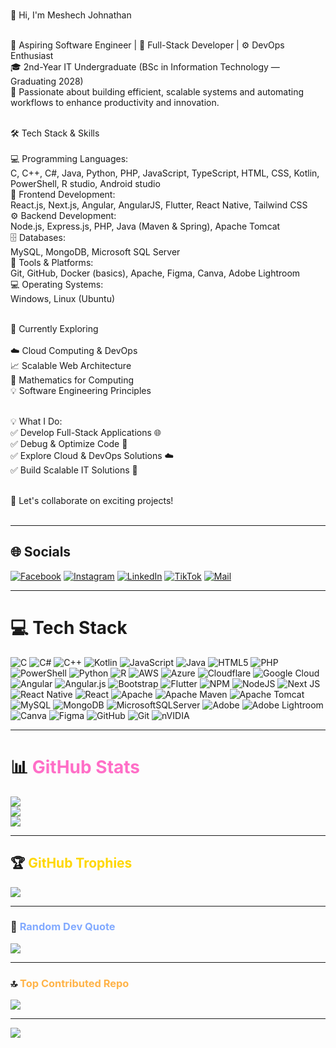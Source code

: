 <br>👋 Hi, I'm Meshech Johnathan </br>

<br>🚀 Aspiring Software Engineer | 🎯 Full-Stack Developer | ⚙️ DevOps Enthusiast
<br>🎓 2nd-Year IT Undergraduate (BSc in Information Technology — Graduating 2028)
<br>🌱 Passionate about building efficient, scalable systems and automating workflows to enhance productivity and innovation.

<br>🛠️ Tech Stack & Skills</br>
<br>💻 Programming Languages:
<br>C, C++, C#, Java, Python, PHP, JavaScript, TypeScript, HTML, CSS, Kotlin, PowerShell, R studio, Android studio
<br>🎨 Frontend Development:
<br>React.js, Next.js, Angular, AngularJS, Flutter, React Native, Tailwind CSS
<br>⚙️ Backend Development:
<br>Node.js, Express.js, PHP, Java (Maven & Spring), Apache Tomcat
<br>🗄️ Databases:
<br>MySQL, MongoDB, Microsoft SQL Server
<br>🧰 Tools & Platforms:
<br>Git, GitHub, Docker (basics), Apache, Figma, Canva, Adobe Lightroom
<br>💻 Operating Systems:
<br>Windows, Linux (Ubuntu)

<br>🚀 Currently Exploring</br>
<br>☁️ Cloud Computing & DevOps
<br>📈 Scalable Web Architecture
<br>🔢 Mathematics for Computing
<br>💡 Software Engineering Principles

<br>💡 What I Do</b>:<br>
✅ Develop Full-Stack Applications 🌐<br>
✅ Debug & Optimize Code 🐞<br>
✅ Explore Cloud & DevOps Solutions ☁️<br>
✅ Build Scalable IT Solutions 🚀<br><br>

💬 Let's collaborate on exciting projects!<br><br>

---

## 🌐 Socials

[![Facebook](https://img.shields.io/badge/Facebook-%231877F2.svg?logo=Facebook&logoColor=white)](https://facebook.com/meshech26)
[![Instagram](https://img.shields.io/badge/Instagram-%23E4405F.svg?logo=Instagram&logoColor=white)](https://instagram.com/meshech_26)
[![LinkedIn](https://img.shields.io/badge/LinkedIn-%230077B5.svg?logo=linkedin&logoColor=white)](https://lk.linkedin.com/in/meshech-johnathan-b63455386)
[![TikTok](https://img.shields.io/badge/TikTok-%23000000.svg?logo=TikTok&logoColor=white)](https://tiktok.com/@meshechjohnathan)
[![Mail](https://img.shields.io/badge/Mail-iPhone%20Mail-blue?logo=apple&logoColor=white)](mailto:meshechjohnathan@icloud.com)

---

# 💻 Tech Stack

![C](https://img.shields.io/badge/c-%2300599C.svg?style=for-the-badge&logo=c&logoColor=white)
![C#](https://img.shields.io/badge/c%23-%23239120.svg?style=for-the-badge&logo=csharp&logoColor=white)
![C++](https://img.shields.io/badge/c++-%2300599C.svg?style=for-the-badge&logo=c%2B%2B&logoColor=white)
![Kotlin](https://img.shields.io/badge/kotlin-%237F52FF.svg?style=for-the-badge&logo=kotlin&logoColor=white)
![JavaScript](https://img.shields.io/badge/javascript-%23323330.svg?style=for-the-badge&logo=javascript&logoColor=%23F7DF1E)
![Java](https://img.shields.io/badge/java-%23ED8B00.svg?style=for-the-badge&logo=openjdk&logoColor=white)
![HTML5](https://img.shields.io/badge/html5-%23E34F26.svg?style=for-the-badge&logo=html5&logoColor=white)
![PHP](https://img.shields.io/badge/php-%23777BB4.svg?style=for-the-badge&logo=php&logoColor=white)
![PowerShell](https://img.shields.io/badge/PowerShell-%235391FE.svg?style=for-the-badge&logo=powershell&logoColor=white)
![Python](https://img.shields.io/badge/python-3670A0?style=for-the-badge&logo=python&logoColor=ffdd54)
![R](https://img.shields.io/badge/r-%23276DC3.svg?style=for-the-badge&logo=r&logoColor=white)
![AWS](https://img.shields.io/badge/AWS-%23FF9900.svg?style=for-the-badge&logo=amazon-aws&logoColor=white)
![Azure](https://img.shields.io/badge/azure-%230072C6.svg?style=for-the-badge&logo=microsoftazure&logoColor=white)
![Cloudflare](https://img.shields.io/badge/Cloudflare-F38020?style=for-the-badge&logo=Cloudflare&logoColor=white)
![Google Cloud](https://img.shields.io/badge/GoogleCloud-%234285F4.svg?style=for-the-badge&logo=google-cloud&logoColor=white)
![Angular](https://img.shields.io/badge/angular-%23DD0031.svg?style=for-the-badge&logo=angular&logoColor=white)
![Angular.js](https://img.shields.io/badge/angular.js-%23E23237.svg?style=for-the-badge&logo=angularjs&logoColor=white)
![Bootstrap](https://img.shields.io/badge/bootstrap-%238511FA.svg?style=for-the-badge&logo=bootstrap&logoColor=white)
![Flutter](https://img.shields.io/badge/Flutter-%2302569B.svg?style=for-the-badge&logo=Flutter&logoColor=white)
![NPM](https://img.shields.io/badge/NPM-%23CB3837.svg?style=for-the-badge&logo=npm&logoColor=white)
![NodeJS](https://img.shields.io/badge/node.js-6DA55F?style=for-the-badge&logo=node.js&logoColor=white)
![Next JS](https://img.shields.io/badge/Next-black?style=for-the-badge&logo=next.js&logoColor=white)
![React Native](https://img.shields.io/badge/react_native-%2320232a.svg?style=for-the-badge&logo=react&logoColor=%2361DAFB)
![React](https://img.shields.io/badge/react-%2320232a.svg?style=for-the-badge&logo=react&logoColor=%2361DAFB)
![Apache](https://img.shields.io/badge/apache-%23D42029.svg?style=for-the-badge&logo=apache&logoColor=white)
![Apache Maven](https://img.shields.io/badge/Apache%20Maven-C71A36?style=for-the-badge&logo=Apache%20Maven&logoColor=white)
![Apache Tomcat](https://img.shields.io/badge/apache%20tomcat-%23F8DC75.svg?style=for-the-badge&logo=apache-tomcat&logoColor=black)
![MySQL](https://img.shields.io/badge/mysql-4479A1.svg?style=for-the-badge&logo=mysql&logoColor=white)
![MongoDB](https://img.shields.io/badge/MongoDB-%234ea94b.svg?style=for-the-badge&logo=mongodb&logoColor=white)
![MicrosoftSQLServer](https://img.shields.io/badge/Microsoft%20SQL%20Server-CC2927?style=for-the-badge&logo=microsoft%20sql%20server&logoColor=white)
![Adobe](https://img.shields.io/badge/adobe-%23FF0000.svg?style=for-the-badge&logo=adobe&logoColor=white)
![Adobe Lightroom](https://img.shields.io/badge/Adobe%20Lightroom-31A8FF.svg?style=for-the-badge&logo=Adobe%20Lightroom&logoColor=white)
![Canva](https://img.shields.io/badge/Canva-%2300C4CC.svg?style=for-the-badge&logo=Canva&logoColor=white)
![Figma](https://img.shields.io/badge/figma-%23F24E1E.svg?style=for-the-badge&logo=figma&logoColor=white)
![GitHub](https://img.shields.io/badge/github-%23121011.svg?style=for-the-badge&logo=github&logoColor=white)
![Git](https://img.shields.io/badge/git-%23F05033.svg?style=for-the-badge&logo=git&logoColor=white)
![nVIDIA](https://img.shields.io/badge/nVIDIA-%2376B900.svg?style=for-the-badge&logo=nVIDIA&logoColor=white)

---

# 📊 <span style="color:#ff6ec7;">GitHub Stats</span>
![](https://github-readme-stats.vercel.app/api?username=Mathu-code&theme=radical&hide_border=false&include_all_commits=true&count_private=true)<br/>
![](https://nirzak-streak-stats.vercel.app/?user=Mathu-code&theme=radical&hide_border=false)<br/>
![](https://github-readme-stats.vercel.app/api/top-langs/?username=Mathu-code&theme=radical&hide_border=false&include_all_commits=true&count_private=true&layout=compact)

---

## 🏆 <span style="color:#ffd700;">GitHub Trophies</span>
![](https://github-profile-trophy.vercel.app/?username=Mathu-code&theme=radical&no-frame=false&no-bg=false&margin-w=4)

---

### 📝 <span style="color:#82aaff;">Random Dev Quote</span>
![](https://quotes-github-readme.vercel.app/api?type=horizontal&theme=tokyonight)

---

### 🔝 <span style="color:#ffb347;">Top Contributed Repo</span>
![](https://github-contributor-stats.vercel.app/api?username=Mathu-code&limit=5&theme=radical&combine_all_yearly_contributions=true)

---

[![](https://visitcount.itsvg.in/api?id=Mathu-code&icon=5&color=0)](https://visitcount.itsvg.in)

<!-- Proudly created with GPRM ( https://gprm.itsvg.in ) -->
